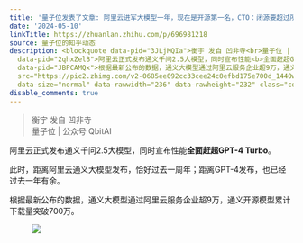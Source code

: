 ```yaml
---
title: '量子位发表了文章: 阿里云进军大模型一年，现在是开源第一名，CTO：闭源要超过所有开源模型才有机会参与讨论'
date: '2024-05-10'
linkTitle: https://zhuanlan.zhihu.com/p/696981218
source: 量子位的知乎动态
description: <blockquote data-pid="3JLjMQIa">衡宇 发自 凹非寺<br>量子位 | 公众号 QbitAI</blockquote><p
  data-pid="2qhxZelB">阿里云正式发布通义千问2.5大模型，同时宣布性能<b>全面赶超GPT-4 Turbo</b>。</p><p data-pid="zJsNKGIj">此时，距离阿里云通义大模型发布，恰好过去一周年；距离GPT-4发布，也已经过去一年有余。</p><p
  data-pid="JBPCAMQx">根据最新公布的数据，通义大模型通过阿里云服务企业超9万，通义开源模型累计下载量突破700万。</p><figure data-size="normal"><img
  src="https://pic2.zhimg.com/v2-0685ee092cc33cee24c0efbd175e700d_1440w.jpg" data-caption=""
  data-size="normal" data-rawwidth="236" data-rawheight="232" class="content_image"  ...
disable_comments: true
---
```

<blockquote data-pid="3JLjMQIa">衡宇 发自 凹非寺<br>量子位 | 公众号 QbitAI</blockquote><p data-pid="2qhxZelB">阿里云正式发布通义千问2.5大模型，同时宣布性能<b>全面赶超GPT-4 Turbo</b>。</p><p data-pid="zJsNKGIj">此时，距离阿里云通义大模型发布，恰好过去一周年；距离GPT-4发布，也已经过去一年有余。</p><p data-pid="JBPCAMQx">根据最新公布的数据，通义大模型通过阿里云服务企业超9万，通义开源模型累计下载量突破700万。</p><figure data-size="normal"><img src="https://pic2.zhimg.com/v2-0685ee092cc33cee24c0efbd175e700d_1440w.jpg" data-caption="" data-size="normal" data-rawwidth="236" data-rawheight="232" class="content_image"  ...